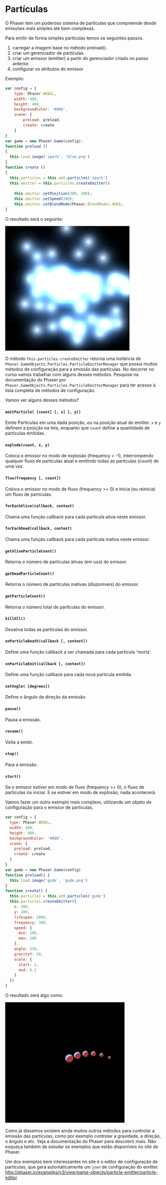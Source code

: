 # Partículas

O Phaser tem um poderoso sistema de partículas que compreende desde emissões mais simples até bem complexas.

Para emitir de forma simples partículas temos os seguintes passos.

1. carregar a imagem base no método preload().
2. criar um gerenciador de partículas.
3. criar um emissor (emitter) a partir do gerenciador criado no passo anterior.
4. configurar os atributos do emissor

Exemplo:

```javascript
var config = {
    type: Phaser.WEBGL,
    width: 400,
    height: 400,
    backgroundColor: '#000',
    scene: {
        preload: preload,
        create: create
    }
}
var game = new Phaser.Game(config);
function preload ()
{
  this.load.image('spark', 'blue.png')
}
function create ()
{
  this.particles = this.add.particles('spark')
  this.emitter = this.particles.createEmitter()

    this.emitter.setPosition(200, 200);
    this.emitter.setSpeed(200);
    this.emitter.setBlendMode(Phaser.BlendModes.ADD);
}
```
O resultado será o seguinte:

![fig 26](resources/img/fig026.png)

O método ``this.particles.createEmitter`` retorna uma instância de
 ``Phaser.GameObjects.Particles.ParticleEmitterManager`` que possui muitos métodos de configuração para a emissão das partículas. No decorrer no curso vamos trabalhar com alguns desses métodos. Pesquise na documentação do Phaser por
  ``Phaser.GameObjects.Particles.ParticleEmitterManager`` para ter acesso à lista completa de métodos de configuração.

Vamos ver alguns desses métodos?

#### `emitParticle( [count] [, x] [, y])`
Emite Partículas em uma dada posição, ou na posição atual do emitter.
``x`` e ``y`` definem a posição na tela, enquanto que ``count`` define a quantidade de partículas emitidas.

#### `explode(count, x, y)`
Coloca o emissor no modo de explosão (frequency = -1), interrompendo qualquer fluxo de partículas atual e emitindo todas as partículas (count) de uma vez.

#### `flow(frequency [, count])`
Coloca o emissor no modo de fluxo (frequency >= 0) e inicia (ou reinicia) um fluxo de partículas.

#### `forEachAlive(callback, context)`
Chama uma função callback para cada partícula ativa neste emissor.

#### `forEachDead(callback, context)`
Chama uma função callback para cada partícula inativa neste emissor.

#### `getAliveParticleCount()`
Retorna o número de partículas ativas (em uso) do emissor.

#### `getDeadParticleCount()`
Retorna o número de partículas inativas (disponíveis) do emissor.

#### `getParticleCount()`
Retorna o número total de partículas do emissor.

#### `killAll()`
Desativa todas as partículas do emissor.

#### `onParticleDeath(callback [, context])`
Define uma função callback a ser chamada para cada partícula 'morta'.

#### `onParticleEmit(callback [, context])`
Define uma função callback para cada nova partícula emitida.

#### `setAngle( [degrees])`
Define o ângulo da direção da emissão.

#### `pause()`
Pausa a emissão.

#### `resume()`
Volta a emitir.

#### `stop()`
Para a emissão.

#### `start()`
Se o emissor estiver em modo de fluxo (frequency >= 0), o fluxo de partículas ira iniciar. E se estiver em modo de explosão, nada acontecerá.

Vamos fazer um outro exemplo mais complexo, utilizando um objeto de configuração para o emissor de partículas.

```javascript
var config = {
  type: Phaser.WEBGL,
  width: 400,
  height: 400,
  backgroundColor: '#000',
  scene: {
    preload: preload,
    create: create
  }
}
var game = new Phaser.Game(config)
function preload() {
  this.load.image('gude', 'gude.png')
}
function create() {
  this.particles = this.add.particles('gude')
  this.particles.createEmitter({
    x: 200,
    y: 200,
    lifespan: 2000,
    frequency: 300,
    speed: {
      min: 100,
      max: 100
    },
    angle: 330,
    gravityY: 50,
    scale: {
      start: 1,
      end: 0.2
    }
  })
}
```
O resultado será algo como:

![fig 28](resources/img/fig027.png)

Como já dissemos existem ainda muitos outros métodos para controlar a emissão das partículas, como por exemplo controlar a gravidade, a direção, o ângulo e etc. Veja a documentação do Phaser para descobrir mais. Não esqueça também de estudar os exemplos que estão disponíveis no site do Phaser.

Um dos exemplos bem interessantes no site é o editor de configuração de partículas, que gera automaticamente um ``json`` de configuração do emitter. <http://phaser.io/examples/v3/view/game-objects/particle-emitter/particle-editor>
